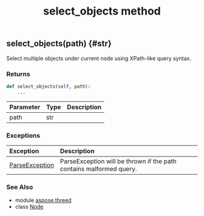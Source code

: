 ﻿---
title: select_objects method
second_title: Aspose.3D for Python via .NET API References
description: 
type: docs
weight: 120
url: /python-net/aspose.threed/node/select_objects/
is_root: false
---

## select_objects(path) {#str}

Select multiple objects under current node using XPath-like query syntax.

### Returns 





```python
def select_objects(self, path):
    ...
```


| Parameter | Type | Description |
| :- | :- | :- |
| path | str |  |
### Exceptions
| Exception | Description |
| :- | :- |
| [ParseException](/3d/python-net/aspose.threed.utilities/parseexception) | ParseException will be thrown if the path contains malformed query. |





### See Also
* module [aspose.threed](../../)
* class [Node](/3d/python-net/aspose.threed/node)
